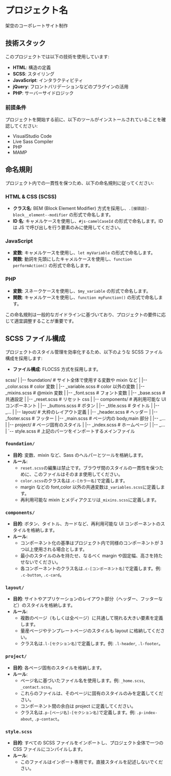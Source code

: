 # プロジェクト名

架空のコーポレートサイト制作

## 技術スタック

このプロジェクトでは以下の技術を使用しています:

- **HTML**: 構造の定義
- **SCSS**: スタイリング
- **JavaScript**: インタラクティビティ
- **jQuery**: フロントバリデーションなどのプラグインの活用
- **PHP**: サーバーサイドロジック

### 前提条件

プロジェクトを開始する前に、以下のツールがインストールされていることを確認してください:

- VisualStudio Code
- Live Sass Compiler
- PHP
- MAMP

## 命名規則

プロジェクト内での一貫性を保つため、以下の命名規則に従ってください:

### HTML & CSS (SCSS)

- **クラス名**: BEM (Block Element Modifier) 方式を採用し、`.[接頭語]-block__element--modifier` の形式で命名します。
- **ID 名**: キャメルケースを使用し、`#js-camelCaseId` の形式で命名します。ID は JS で呼び出しを行う要素のみに使用してください。

### JavaScript

- **変数**: キャメルケースを使用し、`let myVariable` の形式で命名します。
- **関数**: 動詞を先頭にしたキャメルケースを使用し、`function performAction()` の形式で命名します。

### PHP

- **変数**: スネークケースを使用し、`$my_variable` の形式で命名します。
- **関数**: キャメルケースを使用し、`function myFunction()` の形式で命名します。

この命名規則は一般的なガイドラインに基づいており、プロジェクトの要件に応じて適宜調整することが重要です。

## SCSS ファイル構成

プロジェクトのスタイル管理を効率化するため、以下のような SCSS ファイル構成を採用します:

- **ファイル構成**: FLOCSS 方式を採用します。

scss/
|
|-- foundation/ # サイト全体で使用する変数や mixin など
| |-- \_color.scss # color 変数
| |-- \_variable.scss # color 以外の変数
| |-- \_mixins.scss # @mixin 変数
| |-- \_font.scss # フォント変数
| |-- \_base.scss # 共通設定
| |-- \_reset.scss # リセット css
|
|-- components/ # 再利用可能な UI コンポーネント
| |-- \_buttons.scss # ボタン
| |-- \_title.scss # タイトル
| |-- \_...
|
|-- layout/ # 大枠のレイアウト定義
| |-- \_header.scss # ヘッダー
| |-- \_footer.scss # フッター
| |-- \_main.scss # ページ内の body,main 部分
| |-- \_...
|
|-- project/ # ページ固有のスタイル
| |-- \_index.scss # ホームページ
| |-- \_...
|
`-- style.scss # 上記のパーツをインポートするメインファイル

### `foundation/`

- **目的**: 変数、mixin など、Sass のヘルパーとツールを格納します。
- **ルール**:
  - `reset.scss`の編集は禁止です。ブラウザ間のスタイルの一貫性を保つために、このファイルはそのまま使用してください。
  - `color.scss`のクラス名は`.c-[カラー名]`で定義します。
  - margin などの font,color 以外の共通変数は`_variables.scss`に定義します。
  - 再利用可能な mixin とメディアクエリは`_mixins.scss`に定義します。

### `components/`

- **目的**: ボタン、タイトル、カードなど、再利用可能な UI コンポーネントのスタイルを格納します。
- **ルール**:
  - コンポーネント化の基準はプロジェクト内で同様のコンポーネントが 3 つ以上使用される場合とします。
  - 最小のスタイルのみを持たせ、なるべく margin や固定幅、高さを持たせないでください。
  - 各コンポーネントのクラス名は`.c-[コンポーネント名]`で定義します。例: `.c-button`, `.c-card`。

### `layout/`

- **目的**: サイトやアプリケーションのレイアウト部分（ヘッダー、フッターなど）のスタイルを格納します。
- **ルール**:
  - 複数のページ（もしくは全ページ）に共通して現れる大きい要素を定義します。
  - 量産ページやテンプレートページのスタイルも layout に格納してください。
  - クラス名は`.l-[セクション名]`で定義します。例: `.l-header`, `.l-footer`。

### `project/`

- **目的**: 各ページ固有のスタイルを格納します。
- **ルール**:
  - ページ名に基づいたファイル名を使用します。例: `_home.scss`, `_contact.scss`。
  - これらのファイルは、そのページに固有のスタイルのみを定義してください。
  - コンポーネント間の余白は project に定義してください。
  - クラス名は`.p-[ページ名]-[セクション名]`で定義します。例: `.p-index-about`, `.p-contact`。

### `style.scss`

- **目的**: すべての SCSS ファイルをインポートし、プロジェクト全体で一つの CSS ファイルにコンパイルします。
- **ルール**:
  - このファイルはインポート専用です。直接スタイルを記述しないでください。
